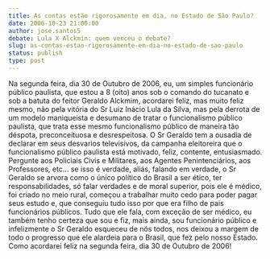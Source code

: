 ```yaml
---
title: As contas estão rigorosamente em dia, no Estado de São Paulo?
date: 2006-10-23 21:00:00
author: jose.santos5
debate: Lula X Alckmin: quem venceu o debate?
slug: as-contas-estao-rigorosamente-em-dia-no-estado-de-sao-paulo
status: publish 
type: post
---
```


Na segunda feira, dia 30 de Outubro de 2006, eu, um simples funcionário público paulista, que estou a 8 (oito) anos sob o comando do tucanato e sob a batuta do feitor Geraldo Alckmim, acordarei feliz, mas muito feliz mesmo, não pela vitória do Sr Luiz Inácio Lula da Silva, mas pela derrota de um modelo maniqueista e desumano de tratar o funcionalismo público paulista, que trata esse mesmo funcionalismo público de maneira tão déspota, preconceituosa e desrespeitosa. O Sr Geraldo tem a ousadia de declarar em seus desvarios televisivos, da campanha eleitoreira que o funcionalismo público paulista está motivado, feliz, contente, entusiasmado. Pergunte aos Policiais Civis e Militares, aos Agentes Penintenciários, aos Professores, etc... se isso é verdade, aliás, falando em verdade, o Sr Geraldo se arvora como o único político do Brasil a ser ético, ter responsabilidades, só falar verdades e de moral superior, pois ele é médico, foi criado no meio rural, começou a trabalhar muito cedo para poder pagar seus estudo e, que conseguiu tudo isso por que era filho de pais funcionários públicos. Tudo que ele fala, com exceção de ser médico, eu também tenho certeza que sou e fiz, mais ainda, sou funcionário público e infelizmente o Sr Geraldo esqueceu de nós todos, nos deixou a margem de todo o progresso que ele alardeia para o Brasil, que fez pelo nosso Estado. Como acordarei feliz na segunda feira, dia 30 de Outubro de 2006!
